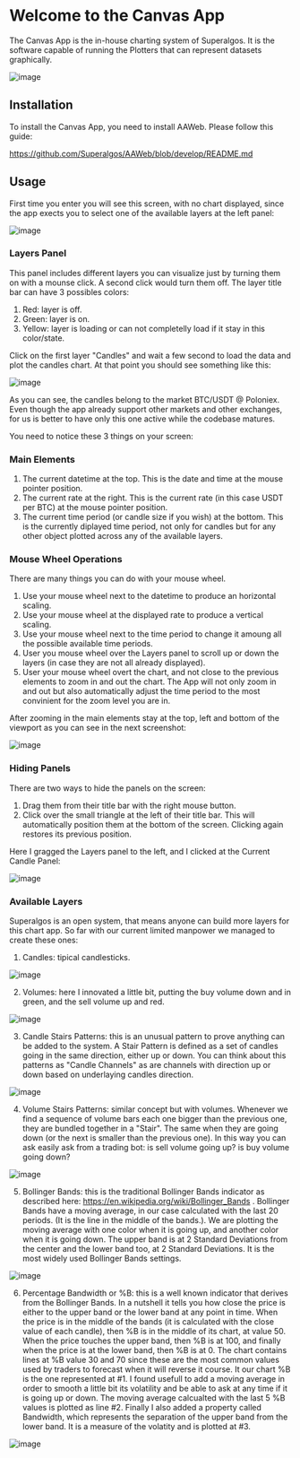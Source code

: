 # Welcome to the Canvas App

The Canvas App is the in-house charting system of Superalgos. It is the software capable of running the Plotters that can represent datasets graphically.

![image](https://user-images.githubusercontent.com/9479367/56820881-520f0f80-684d-11e9-9f47-4b3ca38370e9.png)

## Installation 

To install the Canvas App, you need to install AAWeb. Please follow this guide:

https://github.com/Superalgos/AAWeb/blob/develop/README.md

## Usage

First time you enter you will see this screen, with no chart displayed, since the app exects you to select one of the available layers at the left panel:

![image](https://user-images.githubusercontent.com/9479367/56821029-a3b79a00-684d-11e9-8226-2471e32b70e7.png)

### Layers Panel

This panel includes different layers you can visualize just by turning them on with a mounse click. A second click would turn them off.
The layer title bar can have 3 possibles colors:

1. Red: layer is off.
2. Green: layer is on.
3. Yellow: layer is loading or can not completelly load if it stay in this color/state.

Click on the first layer "Candles" and wait a few second to load the data and plot the candles chart. At that point you should see something like this:

![image](https://user-images.githubusercontent.com/9479367/56821266-1fb1e200-684e-11e9-9492-8bcbc3ed84d8.png)

As you can see, the candles belong to the market BTC/USDT @ Poloniex. Even though the app already support other markets and other exchanges, for us is better to have only this one active while the codebase matures. 

You need to notice these 3 things on your screen:

### Main Elements

1. The current datetime at the top. This is the date and time at the mouse pointer position.
2. The current rate at the right. This is the current rate (in this case USDT per BTC) at the mouse pointer position.
3. The current time period (or candle size if you wish) at the bottom. This is the currently diplayed time period, not only for candles but for any other object plotted across any of the available layers.

### Mouse Wheel Operations

There are many things you can do with your mouse wheel. 

1. Use your mouse wheel next to the datetime to produce an horizontal scaling.
2. Use your mouse wheel at the displayed rate to produce a vertical scaling.
3. Use your mouse wheel next to the time period to change it amoung all the possible available time periods. 
4. User you mouse wheel over the Layers panel to scroll up or down the layers (in case they are not all already displayed).
5. User your mouse wheel overt the chart, and not close to the previous elements to zoom in and out the chart. The App will not only zoom in and out but also automatically adjust the time period to the most convinient for the zoom level you are in.

After zooming in the main elements stay at the top, left and bottom of the viewport as you can see in the next screenshot:

![image](https://user-images.githubusercontent.com/9479367/56822037-30635780-6850-11e9-8d1c-1c58959f46e9.png)

### Hiding Panels

There are two ways to hide the panels on the screen:

1. Drag them from their title bar with the right mouse button.
2. Click over the small triangle at the left of their title bar. This will automatically position them at the bottom of the screen. Clicking again restores its previous position.

Here I gragged the Layers panel to the left, and I clicked at the Current Candle Panel:

![image](https://user-images.githubusercontent.com/9479367/56822276-db741100-6850-11e9-9e23-d3fabb82754c.png)

### Available Layers

Superalgos is an open system, that means anyone can build more layers for this chart app. So far with our current limited manpower we managed to create these ones:

1. Candles: tipical candlesticks.

![image](https://user-images.githubusercontent.com/9479367/56822785-6acdf400-6852-11e9-98d9-0bd19ca98d61.png)

2. Volumes: here I innovated a little bit, putting the buy volume down and in green, and the sell volume up and red.

![image](https://user-images.githubusercontent.com/9479367/56822811-8638ff00-6852-11e9-9f25-6b97720a9d1b.png)

3. Candle Stairs Patterns: this is an unusual pattern to prove anything can be added to the system. A Stair Pattern is defined as a set of candles going in the same direction, either up or down. You can think about this patterns as "Candle Channels" as are channels with direction up or down based on underlaying candles direction.

![image](https://user-images.githubusercontent.com/9479367/56822884-b6809d80-6852-11e9-999a-bccddfb68229.png)

4. Volume Stairs Patterns: similar concept but with volumes. Whenever we find a sequence of volume bars each one bigger than the previous one, they are bundled together in a "Stair". The same when they are going down (or the next is smaller than the previous one). In this way you can ask easily ask from a trading bot: is sell volume going up? is buy volume going down?

![image](https://user-images.githubusercontent.com/9479367/56822975-f34c9480-6852-11e9-9175-19d397b89441.png)

5. Bollinger Bands: this is the traditional Bollinger Bands indicator as described here: https://en.wikipedia.org/wiki/Bollinger_Bands . Bollinger Bands have a moving average, in our case calculated with the last 20 periods. (It is the line in the middle of the bands.). We are plotting the moving average with one color when it is going up, and another color when it is going down. The upper band is at 2 Standard Deviations from the center and the lower band too, at 2 Standard Deviations. It is the most widely used Bollinger Bands settings.

![image](https://user-images.githubusercontent.com/9479367/56833341-82b37100-686e-11e9-8b17-55b3bf7a8fdb.png)

6. Percentage Bandwidth or %B: this is a well known indicator that derives from the Bollinger Bands. In a nutshell it tells you how close the price is either to the upper band or the lower band at any point in time. When the price is in the middle of the bands (it is calculated with the close value of each candle), then %B is in the middle of its chart, at value 50. When the price touches the upper band, then %B is at 100, and finally when the price is at the lower band, then %B is at 0. The chart contains lines at %B value 30 and 70 since these are the most common values used by traders to forecast when it will reverse it course. It our chart %B is the one represented at #1. I found usefull to add a moving average in order to smooth a little bit its volatility and be able to ask at any time if it is going up or down. The moving average calcualted with the last 5 %B values is plotted as line #2. Finally I also added a property called Bandwidth, which represents the separation of the upper band from the lower band. It is a measure of the volatity and is plotted at #3.  

![image](https://user-images.githubusercontent.com/9479367/56834223-1c7c1d80-6871-11e9-9687-ae5dc12d0336.png)






